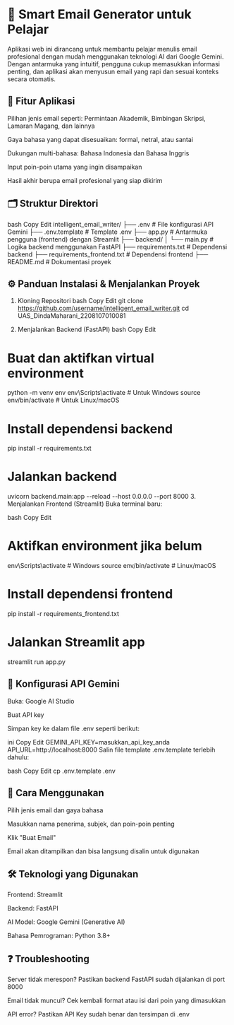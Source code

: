 # 📧 Smart Email Generator untuk Pelajar
Aplikasi web ini dirancang untuk membantu pelajar menulis email profesional dengan mudah menggunakan teknologi AI dari Google Gemini. Dengan antarmuka yang intuitif, pengguna cukup memasukkan informasi penting, dan aplikasi akan menyusun email yang rapi dan sesuai konteks secara otomatis.

## 🌟 Fitur Aplikasi
Pilihan jenis email seperti: Permintaan Akademik, Bimbingan Skripsi, Lamaran Magang, dan lainnya

Gaya bahasa yang dapat disesuaikan: formal, netral, atau santai

Dukungan multi-bahasa: Bahasa Indonesia dan Bahasa Inggris

Input poin-poin utama yang ingin disampaikan

Hasil akhir berupa email profesional yang siap dikirim

## 🗂️ Struktur Direktori
bash
Copy
Edit
intelligent_email_writer/
├── .env                    # File konfigurasi API Gemini
├── .env.template           # Template .env
├── app.py                  # Antarmuka pengguna (frontend) dengan Streamlit
├── backend/
│   └── main.py             # Logika backend menggunakan FastAPI
├── requirements.txt        # Dependensi backend
├── requirements_frontend.txt # Dependensi frontend
├── README.md               # Dokumentasi proyek

## ⚙️ Panduan Instalasi & Menjalankan Proyek
1. Kloning Repositori
bash
Copy
Edit
git clone https://github.com/username/intelligent_email_writer.git
cd UAS_DindaMaharani_2208107010081

2. Menjalankan Backend (FastAPI)
bash
Copy
Edit
# Buat dan aktifkan virtual environment
python -m venv env
env\Scripts\activate         # Untuk Windows
source env/bin/activate      # Untuk Linux/macOS

# Install dependensi backend
pip install -r requirements.txt

# Jalankan backend
uvicorn backend.main:app --reload --host 0.0.0.0 --port 8000
3. Menjalankan Frontend (Streamlit)
Buka terminal baru:

bash
Copy
Edit
# Aktifkan environment jika belum
env\Scripts\activate         # Windows
source env/bin/activate      # Linux/macOS

# Install dependensi frontend
pip install -r requirements_frontend.txt

# Jalankan Streamlit app
streamlit run app.py

## 🔐 Konfigurasi API Gemini
Buka: Google AI Studio

Buat API key

Simpan key ke dalam file .env seperti berikut:

ini
Copy
Edit
GEMINI_API_KEY=masukkan_api_key_anda
API_URL=http://localhost:8000
Salin file template .env.template terlebih dahulu:

bash
Copy
Edit
cp .env.template .env

## 🧪 Cara Menggunakan
Pilih jenis email dan gaya bahasa

Masukkan nama penerima, subjek, dan poin-poin penting

Klik "Buat Email"

Email akan ditampilkan dan bisa langsung disalin untuk digunakan

## 🛠 Teknologi yang Digunakan
Frontend: Streamlit

Backend: FastAPI

AI Model: Google Gemini (Generative AI)

Bahasa Pemrograman: Python 3.8+

## ❓ Troubleshooting
Server tidak merespon? Pastikan backend FastAPI sudah dijalankan di port 8000

Email tidak muncul? Cek kembali format atau isi dari poin yang dimasukkan

API error? Pastikan API Key sudah benar dan tersimpan di .env

